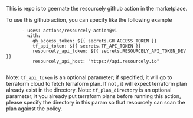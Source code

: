 This is repo is to geernate the resourcely github action in the marketplace.

To use this github action, you can specify like the following example

```
      - uses: actions/resourcely-action@v1
        with:
          gh_access_token: ${{ secrets.GH_ACCESS_TOKEN }}
          tf_api_token: ${{ secrets.TF_API_TOKEN }}
          resourcely_api_token: ${{ secrets.RESOURCELY_API_TOKEN_DEV }}
          resourcely_api_host: "https://api.resourcely.io"
          
 ```

Note: `tf_api_token` is an optional parameter; if specified, it will go to terraform cloud to fetch terraform plan. If not , it will expect terraform plan already exist in the directory.
Note: `tf_plan_directory` is an optional parameter; it you already put terraform plans before running this action, please specify the directory in this param so that resourcely can scan the plan against the policy.
